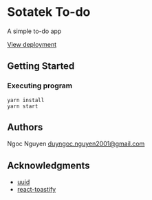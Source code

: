 # Sotatek To-do

A simple to-do app

[View deployment](https://sotatektodo.netlify.app)

## Getting Started

### Executing program

```
yarn install
yarn start
```

## Authors

Ngoc Nguyen
duyngoc.nguyen2001@gmail.com

## Acknowledgments

- [uuid](https://www.npmjs.com/package/uuid)
- [react-toastify](https://github.com/fkhadra/react-toastify)
